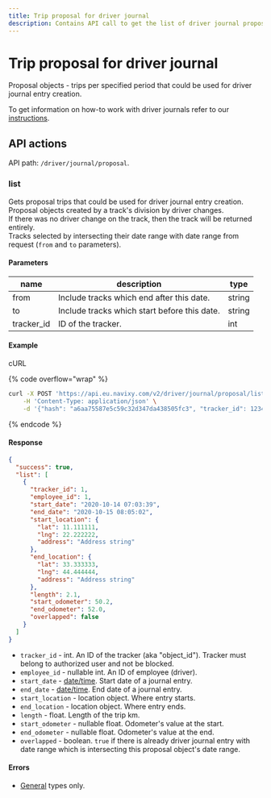```yaml
---
title: Trip proposal for driver journal
description: Contains API call to get the list of driver journal proposal.
---
```


# Trip proposal for driver journal

Proposal objects - trips per specified period that could be used for driver journal entry creation.

To get information on how-to work with driver journals refer to our [instructions](../../../guides/fleet-management/driver-journals.md).

## API actions

API path: `/driver/journal/proposal`.

### list

Gets proposal trips that could be used for driver journal entry creation.\
Proposal objects created by a track's division by driver changes.\
If there was no driver change on the track, then the track will be returned entirely.\
Tracks selected by intersecting their date range with date range from request (`from` and `to` parameters).

#### Parameters

| name        | description                                  | type   |
| ----------- | -------------------------------------------- | ------ |
| from        | Include tracks which end after this date.    | string |
| to          | Include tracks which start before this date. | string |
| tracker\_id | ID of the tracker.                           | int    |

#### Example

cURL

{% code overflow="wrap" %}
```sh
curl -X POST 'https://api.eu.navixy.com/v2/driver/journal/proposal/list' \
    -H 'Content-Type: application/json' \
    -d '{"hash": "a6aa75587e5c59c32d347da438505fc3", "tracker_id": 123456, "from": "2020-10-13 00:00:00", "to": "2020-10-14 00:00:00"}'
```
{% endcode %}

#### Response

```json
{
  "success": true,
  "list": [
    {
      "tracker_id": 1,
      "employee_id": 1,
      "start_date": "2020-10-14 07:03:39",
      "end_date": "2020-10-15 08:05:02",
      "start_location": {
        "lat": 11.111111,
        "lng": 22.222222,
        "address": "Address string"
      },
      "end_location": {
        "lat": 33.333333,
        "lng": 44.444444,
        "address": "Address string"
      },
      "length": 2.1,
      "start_odometer": 50.2,
      "end_odometer": 52.0,
      "overlapped": false
    }
  ]
}
```

* `tracker_id` - int. An ID of the tracker (aka "object\_id"). Tracker must belong to authorized user and not be blocked.
* `employee_id` - nullable int. An ID of employee (driver).
* `start_date` - [date/time](../../../#data-types). Start date of a journal entry.
* `end_date` - [date/time](../../../#data-types). End date of a journal entry.
* `start_location` - location object. Where entry starts.
* `end_location` - location object. Where entry ends.
* `length` - float. Length of the trip km.
* `start_odometer` - nullable float. Odometer's value at the start.
* `end_odometer` - nullable float. Odometer's value at the end.
* `overlapped` - boolean. `true` if there is already driver journal entry with date range which is intersecting this proposal object's date range.

#### Errors

* [General](../../../errors.md#error-codes) types only.
